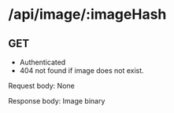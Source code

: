 # /api/image/:imageHash
## GET
- Authenticated
- 404 not found if image does not exist.

Request body: None

Response body: Image binary